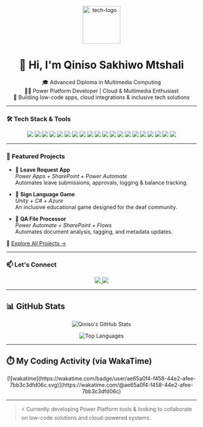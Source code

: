 <p align="center">
  <img src="https://images.pexels.com/photos/546819/pexels-photo-546819.jpeg" width="100" alt="tech-logo" />
</p>

<h1 align="center">👋 Hi, I'm Qiniso Sakhiwo Mtshali</h1>

<p align="center">
  🎓 Advanced Diploma in Multimedia Computing <br />
  👨‍💻 Power Platform Developer | Cloud & Multimedia Enthusiast <br />
  🧠 Building low-code apps, cloud integrations & inclusive tech solutions
</p>

---

### 🛠️ Tech Stack & Tools

<p align="center">
  <!-- Power Platform -->
  <img src="https://img.shields.io/badge/Power%20Apps-742774?style=for-the-badge&logo=powerapps&logoColor=white" />
  <img src="https://img.shields.io/badge/Power%20Automate-0078D4?style=for-the-badge&logo=powerautomate&logoColor=white" />
  <img src="https://img.shields.io/badge/Dynamics%20365-002050?style=for-the-badge&logo=microsoft-dynamics&logoColor=white" />

  <!-- Cloud -->
  <img src="https://img.shields.io/badge/Azure-0089D6?style=for-the-badge&logo=microsoftazure&logoColor=white" />
  <img src="https://img.shields.io/badge/AWS-232F3E?style=for-the-badge&logo=amazon-aws&logoColor=white" />

  <!-- Web -->
  <img src="https://img.shields.io/badge/HTML5-E34F26?style=for-the-badge&logo=html5&logoColor=white" />
  <img src="https://img.shields.io/badge/CSS3-1572B6?style=for-the-badge&logo=css3&logoColor=white" />
  <img src="https://img.shields.io/badge/React-20232A?style=for-the-badge&logo=react&logoColor=61DAFB" />
  <img src="https://img.shields.io/badge/Next.js-000000?style=for-the-badge&logo=next.js&logoColor=white" />
  <img src="https://img.shields.io/badge/Tailwind-38B2AC?style=for-the-badge&logo=tailwind-css&logoColor=white" />

  <!-- Programming -->
  <img src="https://img.shields.io/badge/Python-3776AB?style=for-the-badge&logo=python&logoColor=white" />
  <img src="https://img.shields.io/badge/JavaScript-F7DF1E?style=for-the-badge&logo=javascript&logoColor=black" />
  <img src="https://img.shields.io/badge/C%23-239120?style=for-the-badge&logo=c-sharp&logoColor=white" />
  <img src="https://img.shields.io/badge/C++-00599C?style=for-the-badge&logo=c%2B%2B&logoColor=white" />
  <img src="https://img.shields.io/badge/Java-ED8B00?style=for-the-badge&logo=java&logoColor=white" />

  <!-- Tools -->
  <img src="https://img.shields.io/badge/Git-F05032?style=for-the-badge&logo=git&logoColor=white" />
  <img src="https://img.shields.io/badge/GitHub-181717?style=for-the-badge&logo=github&logoColor=white" />
  <img src="https://img.shields.io/badge/Unity-000000?style=for-the-badge&logo=unity&logoColor=white" />
  <img src="https://img.shields.io/badge/Figma-F24E1E?style=for-the-badge&logo=figma&logoColor=white" />
  <img src="https://img.shields.io/badge/Adobe-FF0000?style=for-the-badge&logo=adobe&logoColor=white" />
</p>

---

### 🚀 Featured Projects

- 🔷 **Leave Request App**  
  *Power Apps + SharePoint + Power Automate*  
  Automates leave submissions, approvals, logging & balance tracking.

- 🤟 **Sign Language Game**  
  *Unity + C# + Azure*  
  An inclusive educational game designed for the deaf community.

- 📁 **QA File Processor**  
  *Power Automate + SharePoint + Flows*  
  Automates document analysis, tagging, and metadata updates.

🔗 [Explore All Projects →](https://github.com/qinisomtshali?tab=repositories)

---

### 📫 Let's Connect

<p align="center">
  <a href="https://linkedin.com/in/qiniso-mtshali-532394173" target="_blank">
    <img src="https://img.shields.io/badge/LinkedIn-blue?style=for-the-badge&logo=linkedin&logoColor=white" />
  </a>
  <a href="https://qiniso-power-showcase.vercel.app" target="_blank">
    <img src="https://img.shields.io/badge/Portfolio-111111?style=for-the-badge&logo=vercel&logoColor=white" />
  </a>
</p>

---

## 📊 GitHub Stats

<p align="center">
  <img src="https://github-readme-stats.vercel.app/api?username=qinisomtshali&show_icons=true&theme=default&count_private=true" alt="Qiniso's GitHub Stats" />
</p>

<p align="center">
  <img src="https://github-readme-stats.vercel.app/api/top-langs/?username=qinisomtshali&layout=compact&theme=default" alt="Top Languages" />
</p>

---

## ⏱️ My Coding Activity (via WakaTime)

<p align="center">
  [![wakatime](https://wakatime.com/badge/user/ae65a0f4-f458-44e2-afee-7bb3c3dfd06c.svg)](https://wakatime.com/@ae65a0f4-f458-44e2-afee-7bb3c3dfd06c)
</p>

---

> ⚡ Currently developing Power Platform tools & looking to collaborate on low-code solutions and cloud-powered systems.
